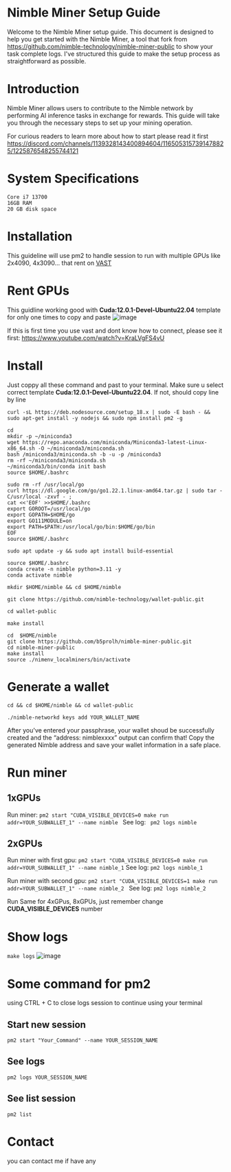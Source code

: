 # Nimble Miner Setup Guide
Welcome to the Nimble Miner setup guide. This document is designed to help you get started with the Nimble Miner, a tool that fork from https://github.com/nimble-technology/nimble-miner-public to show your task complete logs. I've structured this guide to make the setup process as straightforward as possible.

# Introduction
Nimble Miner allows users to contribute to the Nimble network by performing AI inference tasks in exchange for rewards. This guide will take you through the necessary steps to set up your mining operation.

For curious readers to learn more about how to start please read it first https://discord.com/channels/1139328143400894604/1165053157391478825/1225876548255744121

# System Specifications
``` RTX 3080+ GPU
Core i7 13700
16GB RAM
20 GB disk space 
```

# Installation
This guideline will use pm2 to handle session to run with multiple GPUs like 2x4090, 4x3090... that rent on [VAST](https://cloud.vast.ai/?ref_id=120915)

# Rent GPUs
This guidline working good with **Cuda:12.0.1-Devel-Ubuntu22.04** template for only one times to copy and paste
![image](https://github.com/b5prolh/nimble-miner-public/assets/18376326/b1e13f1b-3c6d-46f8-8862-95676717841a)

If this is first time you use vast and dont know how to connect, please see it first: https://www.youtube.com/watch?v=KraLVgFS4vU

# Install
Just coppy all these command and past to your terminal. Make sure u select correct template **Cuda:12.0.1-Devel-Ubuntu22.04**. If not, should copy line by line

```
curl -sL https://deb.nodesource.com/setup_18.x | sudo -E bash - && sudo apt-get install -y nodejs && sudo npm install pm2 -g 

cd
mkdir -p ~/miniconda3
wget https://repo.anaconda.com/miniconda/Miniconda3-latest-Linux-x86_64.sh -O ~/miniconda3/miniconda.sh
bash /miniconda3/miniconda.sh -b -u -p /miniconda3
rm -rf ~/miniconda3/miniconda.sh
~/miniconda3/bin/conda init bash
source $HOME/.bashrc

sudo rm -rf /usr/local/go
curl https://dl.google.com/go/go1.22.1.linux-amd64.tar.gz | sudo tar -C/usr/local -zxvf - ;
cat <<'EOF' >>$HOME/.bashrc
export GOROOT=/usr/local/go
export GOPATH=$HOME/go
export GO111MODULE=on
export PATH=$PATH:/usr/local/go/bin:$HOME/go/bin
EOF
source $HOME/.bashrc

sudo apt update -y && sudo apt install build-essential

source $HOME/.bashrc
conda create -n nimble python=3.11 -y
conda activate nimble

mkdir $HOME/nimble && cd $HOME/nimble

git clone https://github.com/nimble-technology/wallet-public.git

cd wallet-public

make install

cd  $HOME/nimble
git clone https://github.com/b5prolh/nimble-miner-public.git
cd nimble-miner-public
make install
source ./nimenv_localminers/bin/activate
```
# Generate a wallet
``` 
cd && cd $HOME/nimble && cd wallet-public

./nimble-networkd keys add YOUR_WALLET_NAME

```
After you've entered your passphrase, your wallet shoud be successfully created and the “address: nimblexxxx” output can confirm that!
Copy the generated Nimble address and save your wallet information in a safe place.

# Run miner
## 1xGPUs
Run miner: ```pm2 start "CUDA_VISIBLE_DEVICES=0 make run addr=YOUR_SUBWALLET_1" --name nimble ```
See log: ``` pm2 logs nimble```
## 2xGPUs
Run miner with first gpu: ```pm2 start "CUDA_VISIBLE_DEVICES=0 make run addr=YOUR_SUBWALLET_1" --name nimble_1```
See log: ``` pm2 logs nimble_1 ```

Run miner with second gpu: ```pm2 start "CUDA_VISIBLE_DEVICES=1 make run addr=YOUR_SUBWALLET_1" --name nimble_2 ```
See log: ``` pm2 logs nimble_2 ```

Run Same for 4xGPus, 8xGPUs, just remember change **CUDA_VISIBLE_DEVICES** number

# Show logs
``` make logs ```
![image](https://github.com/b5prolh/nimble-miner-public/assets/18376326/f93ff3b5-f69e-45cd-8553-404519e70f74)


# Some command for pm2
using CTRL + C to close logs session to continue using your terminal

## Start new session
```pm2 start "Your_Command" --name YOUR_SESSION_NAME ```

## See logs
``` pm2 logs YOUR_SESSION_NAME ```

## See list session
``` pm2 list ```

# Contact
you can contact me if have any 
